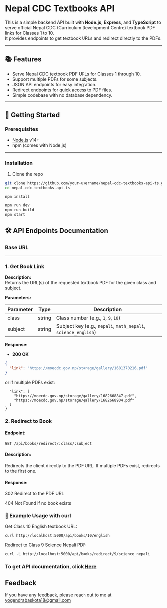 

# Nepal CDC Textbooks API

This is a simple backend API built with **Node.js**, **Express**, and **TypeScript** to serve official Nepal CDC (Curriculum Development Centre) textbook PDF links for Classes 1 to 10.  
It provides endpoints to get textbook URLs and redirect directly to the PDFs.

---

## 📚 Features

- Serve Nepal CDC textbook PDF URLs for Classes 1 through 10.
- Support multiple PDFs for some subjects.
- JSON API endpoints for easy integration.
- Redirect endpoints for quick access to PDF files.
- Simple codebase with no database dependency.

---

## 🚀 Getting Started

### Prerequisites

- [Node.js](https://nodejs.org/) v14+
- npm (comes with Node.js)

---

### Installation

1. Clone the repo

```bash
git clone https://github.com/your-username/nepal-cdc-textbooks-api-ts.git
cd nepal-cdc-textbooks-api-ts

npm install

npm run dev
npm run build
npm start
```

## 🛠 API Endpoints Documentation

### Base URL

---

### 1. Get Book Link


**Description:**  
Returns the URL(s) of the requested textbook PDF for the given class and subject.

**Parameters:**

| Parameter | Type   | Description                            |
|-----------|--------|------------------------------------|
| class     | string | Class number (e.g., `1`, `9`, `10`) |
| subject   | string | Subject key (e.g., `nepali`, `math_nepali`, `science_english`) |

**Response:**

- **200 OK**

```json
{
  "link": "https://moecdc.gov.np/storage/gallery/1681370216.pdf"
} 
```
or if multiple PDFs exist:
```json{
  "link": [
    "https://moecdc.gov.np/storage/gallery/1682668847.pdf",
    "https://moecdc.gov.np/storage/gallery/1682668904.pdf"
  ]
}
```

### 2. Redirect to Book
#### Endpoint:

```
GET /api/books/redirect/:class/:subject
```
#### Description:
Redirects the client directly to the PDF URL.
If multiple PDFs exist, redirects to the first one.

#### Response:

302 Redirect to the PDF URL

404 Not Found if no book exists

### 🔧 Example Usage with curl

Get Class 10 English textbook URL:

```
curl http://localhost:5000/api/books/10/english
```
Redirect to Class 9 Science Nepali PDF:

```
curl -L http://localhost:5000/api/books/redirect/9/science_nepali
```


### To get API documentation, click [Here]("https://documenter.getpostman.com/view/33322053/2sB34Zrjrf")







## Feedback
  If you have any feedback, please reach out to me at yogendrabaskota18@gmail.com  


